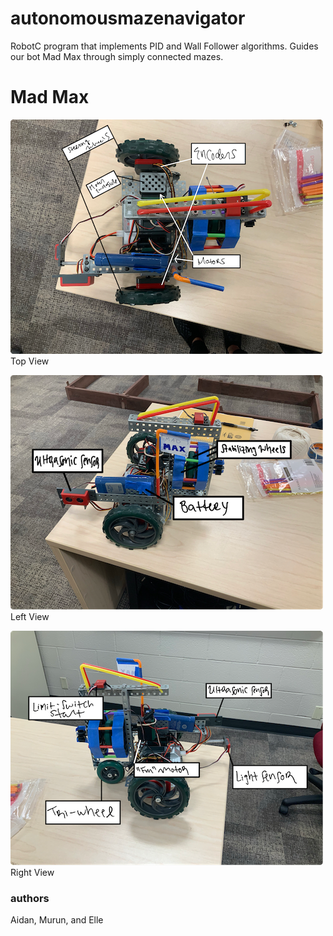 # autonomousmazenavigator
RobotC program that implements PID and Wall Follower algorithms. Guides our bot Mad Max
through simply connected mazes.

# Mad Max
![Alt_text](BotImages/MadMaxTopViewSmall.PNG)\
Top View

![Alt_text](BotImages/MadMaxLeftViewSmall.PNG)\
Left View

![Alt_text](BotImages/MadMaxRightViewSmall.PNG)\
Right View

### authors
Aidan, Murun, and Elle
